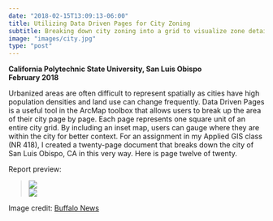 ```yaml
---
date: "2018-02-15T13:09:13-06:00"
title: Utilizing Data Driven Pages for City Zoning
subtitle: Breaking down city zoning into a grid to visualize zone details
image: "images/city.jpg"
type: "post"
---
```

**California Polytechnic State University, San Luis Obispo**  
**February 2018**

Urbanized areas are often difficult to represent spatially as cities have high population densities and land use can change frequently. Data Driven Pages is a useful tool in the ArcMap toolbox that allows users to break up the area of their city page by page. Each page represents one square unit of an entire city grid. By including an inset map, users can gauge where they are within the city for better context. For an assignment in my Applied GIS class (NR 418), I created a twenty-page document that breaks down the city of San Luis Obispo, CA in this very way. Here is page twelve of twenty.

Report preview:

>![](/images/ddp_report.png)  
![](/images/ddp.png)

Image credit: [Buffalo News](https://buffalonews.com/2016/12/27/city-code-21st-century/)